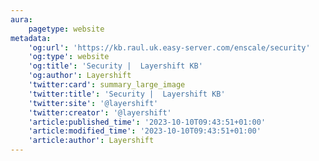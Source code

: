 ```yaml
---
aura:
    pagetype: website
metadata:
    'og:url': 'https://kb.raul.uk.easy-server.com/enscale/security'
    'og:type': website
    'og:title': 'Security |  Layershift KB'
    'og:author': Layershift
    'twitter:card': summary_large_image
    'twitter:title': 'Security |  Layershift KB'
    'twitter:site': '@layershift'
    'twitter:creator': '@layershift'
    'article:published_time': '2023-10-10T09:43:51+01:00'
    'article:modified_time': '2023-10-10T09:43:51+01:00'
    'article:author': Layershift
---
```


